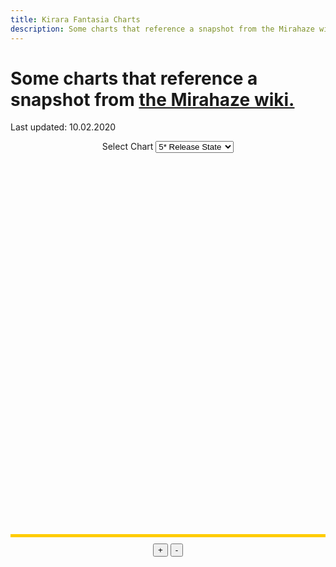 ```yaml
---
title: Kirara Fantasia Charts
description: Some charts that reference a snapshot from the Mirahaze wiki.
---
```


# Some charts that reference a snapshot from [the Mirahaze wiki.](https://kirarafantasia.miraheze.org/wiki/Main_Page)
Last updated: 10.02.2020

<script src="assets/js/KiraraStats.js"></script>
<div style="text-align:center">
	<label for="chartselect">Select Chart</label>
	<select id="chartselect">
		<option value="0" selected="selected">5* Release State</option>
		<option value="1">Rarities</option>
		<option value="2">5* Elements</option>
		<option value="3">5* Classes</option>
		<option value="4">5* Class/Attribute</option>
	</select>
</div>
<div id="chartarea" class="ui-widget-content" style="width: 100%; height: 600px; margin: 10px auto; border-bottom: 5px solid #FFCC00;">
	<canvas id="myChart"></canvas>
</div>
<div style="text-align:center">
	<button id="chartplus">+</button>
	<button id="chartminus">-</button>
</div>